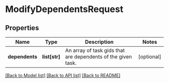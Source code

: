 # ModifyDependentsRequest

## Properties
Name | Type | Description | Notes
------------ | ------------- | ------------- | -------------
**dependents** | **list[str]** | An array of task gids that are dependents of the given task. | [optional] 

[[Back to Model list]](../README.md#documentation-for-models) [[Back to API list]](../README.md#documentation-for-api-endpoints) [[Back to README]](../README.md)

